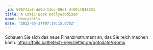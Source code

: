 ```yaml
---
_id: 509741a0-dd8d-11ec-89ef-4f89cf848931
title: A Comic Book Hollywoodized
name: Henrythils
date: '2022-05-27T07:19:15.675Z'
---
```

Schauen Sie sich das neue Finanzinstrument an, das Sie reich machen kann. https://thils.battletech-newsletter.de/gotodate/promo
